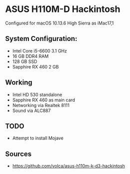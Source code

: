 # ASUS H110M-D Hackintosh

Configured for macOS 10.13.6 High Sierra as iMac17,1

## System Configuration:

* Intel Core i5-6600 3.1 GHz
* 16 GB DDR4 RAM
* 128 GB SSD
* Sapphire RX 460 2 GB

## Working

* Intel HD 530 standalone
* Sapphire RX 460 as main card
* Networking via Realtek 8111
* Sound via ALC887

## TODO

* Attempt to install Mojave

## Sources

* https://github.com/volca/asus-h110m-k-d3-hackintosh

